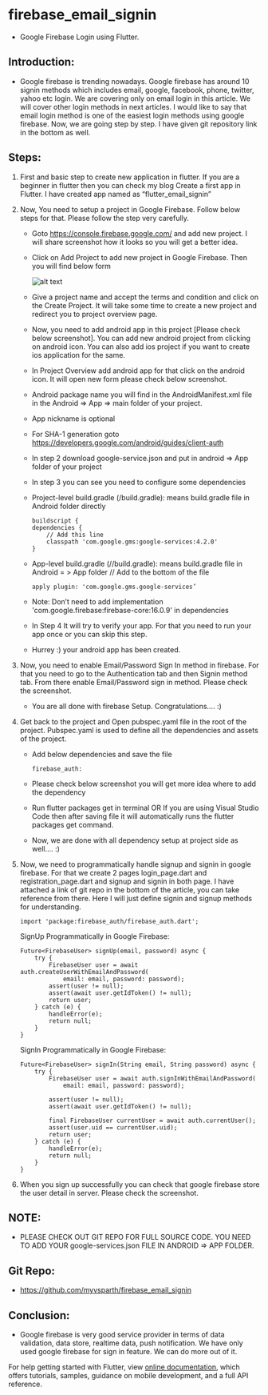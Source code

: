# firebase_email_signin

- Google Firebase Login using Flutter. 

## Introduction:

- Google firebase is trending nowadays. Google firebase has around 10 signin methods which includes email, google, facebook, phone, twitter, yahoo etc login. We are covering only on email login in this article. We will cover other login methods in next articles. I would like to say that email login method is one of the easiest login methods using google firebase. Now, we are going step by step. I have given git repository link in the bottom as well.

## Steps:
1. First and basic step to create new application in flutter. If you are a beginner in flutter then you can check my blog Create a first app in Flutter. I have created app named as “flutter_email_signin”
2. Now, You need to setup a project in Google Firebase. Follow below steps for that. Please follow the step very carefully.
    -   Goto https://console.firebase.google.com/ and add new project. I will share screenshot how it looks so you will get a better idea.
    -   Click on Add Project to add new project in Google Firebase. Then you will find below form
 
        ![alt text](https://raw.githubusercontent.com/myvsparth/firebase_email_signin/master/screenshots//1.png)

    -   Give a project name and accept the terms and condition and click on the Create Project. It will take some time to create a new project and redirect you to project overview page.

    -   Now, you need to add android app in this project [Please check below screenshot]. You can add new android project from clicking on android icon. You can also add ios project if you want to create ios application for the same.



    -   In Project Overview add android app for that click on the android icon. It will open new form please check below screenshot.


 
    -   Android package name you will find in the AndroidManifest.xml file in the Android => App => main folder of your project.
    -   App nickname is optional
    -   For SHA-1 generation goto https://developers.google.com/android/guides/client-auth

    -   In step 2 download google-service.json and put in android => App folder of your project
    -   In step 3 you can see you need to configure some dependencies
    -   Project-level build.gradle (<project>/build.gradle): means build.gradle file in Android folder directly
        ```
        buildscript {
        dependencies {
            // Add this line
            classpath 'com.google.gms:google-services:4.2.0'    
        }
        ```
    -   App-level build.gradle (<project>/<app-module>/build.gradle): means build.gradle file in Android = > App folder
        // Add to the bottom of the file
        ```
        apply plugin: 'com.google.gms.google-services’
        ```

    -   Note: Don’t need to add  implementation 'com.google.firebase:firebase-core:16.0.9' in dependencies
    -   In Step 4 It will try to verify your app. For that you need to run your app once or you can skip this step.
    -   Hurrey :) your android app has been created.


3. Now, you need to enable Email/Password Sign In method in firebase. For that you need to go to the Authentication tab and then Signin method tab. From there enable Email/Password sign in method. Please check the screenshot.



    -   You are all done with firebase Setup. Congratulations…. :)

4. Get back to the project and Open pubspec.yaml file in the root of the project. Pubspec.yaml is used to define all the dependencies and assets of the project.

    -   Add below dependencies and save the file
        ```
        firebase_auth:
        ```
    -   Please check below screenshot you will get more idea where to add the dependency



    -   Run flutter packages get in terminal OR If you are using Visual Studio Code then after saving file it will automatically runs the flutter packages get command.

    -   Now, we are done with all dependency setup at project side as well…. :)

5. Now, we need to programmatically handle signup and signin in google firebase. For that we create 2 pages login_page.dart and registration_page.dart and signup and signin in both page. I have attached a link of git repo in the bottom of the article, you can take reference from there. Here I will just define signin and signup methods for understanding.

    ```
    import 'package:firebase_auth/firebase_auth.dart';
    ```

    SignUp Programmatically in Google Firebase:

    ```
    Future<FirebaseUser> signUp(email, password) async {
        try {
            FirebaseUser user = await auth.createUserWithEmailAndPassword(
                email: email, password: password);
            assert(user != null);
            assert(await user.getIdToken() != null);
            return user;
        } catch (e) {
            handleError(e);
            return null;
        }
    }
    ```
 

    SignIn Programmatically in Google Firebase:

    ```
    Future<FirebaseUser> signIn(String email, String password) async {
        try {
            FirebaseUser user = await auth.signInWithEmailAndPassword(
                email: email, password: password);

            assert(user != null);
            assert(await user.getIdToken() != null);

            final FirebaseUser currentUser = await auth.currentUser();
            assert(user.uid == currentUser.uid);
            return user;
        } catch (e) {
            handleError(e);
            return null;
        }
    }
    ```
 
6. When you sign up successfully you can check that google firebase store the user detail in server. Please check the screenshot.



## NOTE:
-   PLEASE CHECK OUT GIT REPO FOR FULL SOURCE CODE. YOU NEED TO ADD YOUR google-services.json FILE IN ANDROID => APP FOLDER.

## Git Repo:
-   https://github.com/myvsparth/firebase_email_signin

## Conclusion:
- Google firebase is very good service provider in terms of data validation, data store, realtime data, push notification. We have only used google firebase for sign in feature. We can do more out of it.


For help getting started with Flutter, view 
[online documentation](https://flutter.dev/docs), which offers tutorials, 
samples, guidance on mobile development, and a full API reference.
